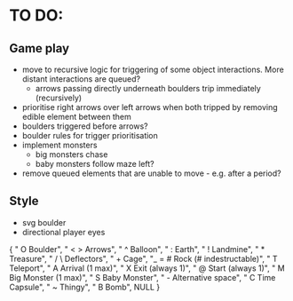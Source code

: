 
# TO DO:

## Game play

- move to recursive logic for triggering of some object interactions. More distant interactions are queued?
    - arrows passing directly underneath boulders trip immediately (recursively)
- prioritise right arrows over left arrows when both tripped by removing edible element between them
- boulders triggered before arrows?
- boulder rules for trigger prioritisation
- implement monsters
    - big monsters chase
    - baby monsters follow maze left?
- remove queued elements that are unable to move  - e.g. after a period?

## Style

- svg boulder
- directional player eyes

{ "    O  Boulder",
"  < >  Arrows",
"    ^  Balloon",
"    :  Earth",
"    !  Landmine",
"    *  Treasure",
"  / \\  Deflectors",
"    +  Cage",
"_ = #  Rock (# indestructable)",
"    T  Teleport",
"    A  Arrival (1 max)",
"    X  Exit (always 1)",
"    @  Start (always 1)",
"    M  Big Monster (1 max)",
"    S  Baby Monster",
"    -  Alternative space",
"    C  Time Capsule",
"    ~  Thingy",
"    B  Bomb",
NULL }